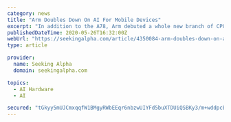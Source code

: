 ```yaml
---
category: news
title: "Arm Doubles Down On AI For Mobile Devices"
excerpt: "In addition to the A78, Arm debuted a whole new branch of CPUs with the Cortex-X1, a larger, but more powerful design. On the GPU side, the company made two different introductions: one at the top end of the performance chain and the other emphasizing the rapidly growing opportunity for moderately priced smartphones."
publishedDateTime: 2020-05-26T16:32:00Z
webUrl: "https://seekingalpha.com/article/4350084-arm-doubles-down-on-ai-for-mobile-devices"
type: article

provider:
  name: Seeking Alpha
  domain: seekingalpha.com

topics:
  - AI Hardware
  - AI

secured: "tGkyy5mUJCmxqqfW1BMgyRWbEEqr6nbzwUIYFd5buXTDUiQSBKy3/m+wddpcEIJRKd+UtqrCs36znCkQpuRg9upz6ho5PmRWgHxDZ3xkQVklZOvgabXqOq7Rd1yCyM8OWt/FlnYArWpuEhLiAh+bHfLlhwz9g2ChDVUx0PqRYv2VsRHxWTXIo2b9r+0FOWrYIcZ5hk9GZ086r4hZJ5lgQ8ajWtnuj3OvSJm/91b3ZCRIth5YSYsAjSCwA9Wpaw4JJFJyttrENcoTbiMuuqjXhLbX87V1CiEVyr+6QZJ2MxT0ZBVDhM60+96stOTO7X1C;5aRwGjsdt5gtMK/BTSdgtA=="
---
```


